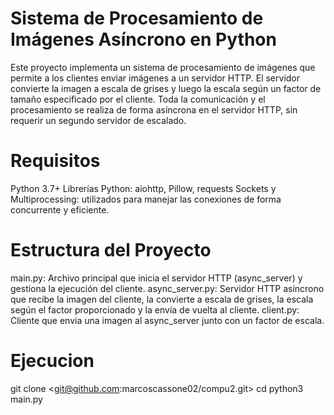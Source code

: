 # Sistema de Procesamiento de Imágenes Asíncrono en Python
Este proyecto implementa un sistema de procesamiento de imágenes que permite a los clientes enviar imágenes a un servidor HTTP. El servidor convierte la imagen a escala de grises y luego la escala según un factor de tamaño especificado por el cliente. Toda la comunicación y el procesamiento se realiza de forma asíncrona en el servidor HTTP, sin requerir un segundo servidor de escalado.

# Requisitos
Python 3.7+
Librerías Python: aiohttp, Pillow, requests
Sockets y Multiprocessing: utilizados para manejar las conexiones de forma concurrente y eficiente.

# Estructura del Proyecto
main.py: Archivo principal que inicia el servidor HTTP (async_server) y gestiona la ejecución del cliente.
async_server.py: Servidor HTTP asíncrono que recibe la imagen del cliente, la convierte a escala de grises, la escala según el factor proporcionado y la envía de vuelta al cliente.
client.py: Cliente que envía una imagen al async_server junto con un factor de escala.

# Ejecucion
git clone <git@github.com:marcoscassone02/compu2.git>
cd <TP2>
python3 main.py
